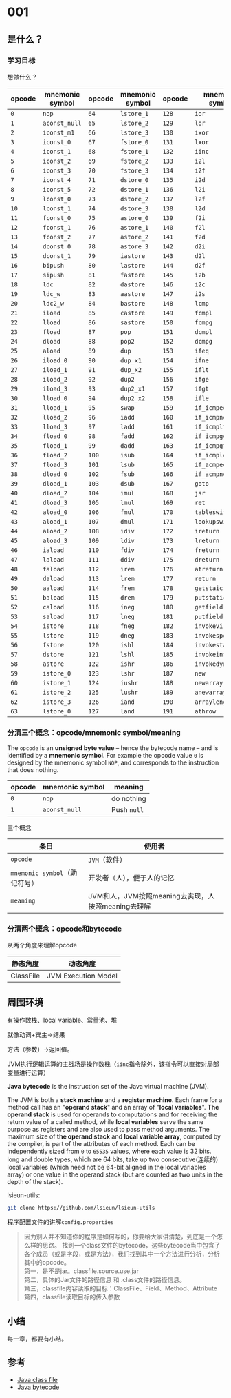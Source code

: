 # 001

## 是什么？

### 学习目标

想做什么？



| opcode | mnemonic symbol | opcode | mnemonic symbol | opcode | mnemonic symbol   | opcode | mnemonic symbol  |
| ------ | --------------- | ------ | --------------- | ------ | ----------------- | ------ | ---------------- |
| `0`    | `nop`           | `64`   | `lstore_1`      | `128`  | `ior`             | `192`  | `checkcast`      |
| `1`    | `aconst_null`   | `65`   | `lstore_2`      | `129`  | `lor`             | `193`  | `instanceof`     |
| `2`    | `iconst_m1`     | `66`   | `lstore_3`      | `130`  | `ixor`            | `194`  | `monitorenter`   |
| `3`    | `iconst_0`      | `67`   | `fstore_0`      | `131`  | `lxor`            | `195`  | `monitorexit`    |
| `4`    | `iconst_1`      | `68`   | `fstore_1`      | `132`  | `iinc`            | `196`  | `wide`           |
| `5`    | `iconst_2`      | `69`   | `fstore_2`      | `133`  | `i2l`             | `197`  | `multianewarray` |
| `6`    | `iconst_3`      | `70`   | `fstore_3`      | `134`  | `i2f`             | `198`  | `ifnull`         |
| `7`    | `iconst_4`      | `71`   | `dstore_0`      | `135`  | `i2d`             | `199`  | `ifnonnull`      |
| `8`    | `iconst_5`      | `72`   | `dstore_1`      | `136`  | `l2i`             | `200`  | `goto_w`         |
| `9`    | `lconst_0`      | `73`   | `dstore_2`      | `137`  | `l2f`             | `201`  | `jsr_w`          |
| `10`   | `lconst_1`      | `74`   | `dstore_3`      | `138`  | `l2d`             | `202`  | `breakpoint`     |
| `11`   | `fconst_0`      | `75`   | `astore_0`      | `139`  | `f2i`             | `203`  |                  |
| `12`   | `fconst_1`      | `76`   | `astore_1`      | `140`  | `f2l`             | `204`  |                  |
| `13`   | `fconst_2`      | `77`   | `astore_2`      | `141`  | `f2d`             | `205`  |                  |
| `14`   | `dconst_0`      | `78`   | `astore_3`      | `142`  | `d2i`             | `206`  |                  |
| `15`   | `dconst_1`      | `79`   | `iastore`       | `143`  | `d2l`             | `207`  |                  |
| `16`   | `bipush`        | `80`   | `lastore`       | `144`  | `d2f`             | `208`  |                  |
| `17`   | `sipush`        | `81`   | `fastore`       | `145`  | `i2b`             | `209`  |                  |
| `18`   | `ldc`           | `82`   | `dastore`       | `146`  | `i2c`             | `210`  |                  |
| `19`   | `ldc_w`         | `83`   | `aastore`       | `147`  | `i2s`             | `211`  |                  |
| `20`   | `ldc2_w`        | `84`   | `bastore`       | `148`  | `lcmp`            | `212`  |                  |
| `21`   | `iload`         | `85`   | `castore`       | `149`  | `fcmpl`           | `213`  |                  |
| `22`   | `lload`         | `86`   | `sastore`       | `150`  | `fcmpg`           | `214`  |                  |
| `23`   | `fload`         | `87`   | `pop`           | `151`  | `dcmpl`           | `215`  |                  |
| `24`   | `dload`         | `88`   | `pop2`          | `152`  | `dcmpg`           | `216`  |                  |
| `25`   | `aload`         | `89`   | `dup`           | `153`  | `ifeq`            | `217`  |                  |
| `26`   | `iload_0`       | `90`   | `dup_x1`        | `154`  | `ifne`            | `218`  |                  |
| `27`   | `iload_1`       | `91`   | `dup_x2`        | `155`  | `iflt`            | `219`  |                  |
| `28`   | `iload_2`       | `92`   | `dup2`          | `156`  | `ifge`            | `220`  |                  |
| `29`   | `iload_3`       | `93`   | `dup2_x1`       | `157`  | `ifgt`            | `221`  |                  |
| `30`   | `lload_0`       | `94`   | `dup2_x2`       | `158`  | `ifle`            | `222`  |                  |
| `31`   | `lload_1`       | `95`   | `swap`          | `159`  | `if_icmpeq`       | `223`  |                  |
| `32`   | `lload_2`       | `96`   | `iadd`          | `160`  | `if_icmpne`       | `224`  |                  |
| `33`   | `lload_3`       | `97`   | `ladd`          | `161`  | `if_icmplt`       | `225`  |                  |
| `34`   | `fload_0`       | `98`   | `fadd`          | `162`  | `if_icmpge`       | `226`  |                  |
| `35`   | `fload_1`       | `99`   | `dadd`          | `163`  | `if_icmpgt`       | `227`  |                  |
| `36`   | `fload_2`       | `100`  | `isub`          | `164`  | `if_icmple`       | `228`  |                  |
| `37`   | `fload_3`       | `101`  | `lsub`          | `165`  | `if_acmpeq`       | `229`  |                  |
| `38`   | `dload_0`       | `102`  | `fsub`          | `166`  | `if_acmpne`       | `230`  |                  |
| `39`   | `dload_1`       | `103`  | `dsub`          | `167`  | `goto`            | `231`  |                  |
| `40`   | `dload_2`       | `104`  | `imul`          | `168`  | `jsr`             | `232`  |                  |
| `41`   | `dload_3`       | `105`  | `lmul`          | `169`  | `ret`             | `233`  |                  |
| `42`   | `aload_0`       | `106`  | `fmul`          | `170`  | `tableswitch`     | `234`  |                  |
| `43`   | `aload_1`       | `107`  | `dmul`          | `171`  | `lookupswitch`    | `235`  |                  |
| `44`   | `aload_2`       | `108`  | `idiv`          | `172`  | `ireturn`         | `236`  |                  |
| `45`   | `aload_3`       | `109`  | `ldiv`          | `173`  | `lreturn`         | `237`  |                  |
| `46`   | `iaload`        | `110`  | `fdiv`          | `174`  | `freturn`         | `238`  |                  |
| `47`   | `laload`        | `111`  | `ddiv`          | `175`  | `dreturn`         | `239`  |                  |
| `48`   | `faload`        | `112`  | `irem`          | `176`  | `atreturn`        | `240`  |                  |
| `49`   | `daload`        | `113`  | `lrem`          | `177`  | `return`          | `241`  |                  |
| `50`   | `aaload`        | `114`  | `frem`          | `178`  | `getstaic`        | `242`  |                  |
| `51`   | `baload`        | `115`  | `drem`          | `179`  | `putstatic`       | `243`  |                  |
| `52`   | `caload`        | `116`  | `ineg`          | `180`  | `getfield`        | `244`  |                  |
| `53`   | `saload`        | `117`  | `lneg`          | `181`  | `putfield`        | `245`  |                  |
| `54`   | `istore`        | `118`  | `fneg`          | `182`  | `invokevirtual`   | `246`  |                  |
| `55`   | `lstore`        | `119`  | `dneg`          | `183`  | `invokespecial`   | `247`  |                  |
| `56`   | `fstore`        | `120`  | `ishl`          | `184`  | `invokestatic`    | `248`  |                  |
| `57`   | `dstore`        | `121`  | `lshl`          | `185`  | `invokeinterface` | `249`  |                  |
| `58`   | `astore`        | `122`  | `ishr`          | `186`  | `invokedynamic`   | `250`  |                  |
| `59`   | `istore_0`      | `123`  | `lshr`          | `187`  | `new`             | `251`  |                  |
| `60`   | `istore_1`      | `124`  | `iushr`         | `188`  | `newarray`        | `252`  |                  |
| `61`   | `istore_2`      | `125`  | `lushr`         | `189`  | `anewarray`       | `253`  |                  |
| `62`   | `istore_3`      | `126`  | `iand`          | `190`  | `arraylength`     | `254`  | `impdep1`        |
| `63`   | `lstore_0`      | `127`  | `land`          | `191`  | `athrow`          | `255`  | `impdep2`        |

### 分清三个概念：opcode/mnemonic symbol/meaning

The `opcode` is an **unsigned byte value** – hence the bytecode name – and is identified by a **mnemonic symbol**. For example the opcode value `0` is designed by the mnemonic symbol `NOP`, and corresponds to the instruction that does nothing.

| opcode | mnemonic symbol | meaning     |
| ------ | --------------- | ----------- |
| `0`    | `nop`           | do nothing  |
| `1`    | `aconst_null`   | Push `null` |

三个概念

| 条目                          | 使用者                                             |
| ----------------------------- | -------------------------------------------------- |
| `opcode`                      | `JVM`（软件）                                      |
| `mnemonic symbol`（助记符号） | 开发者（人），便于人的记忆                         |
| `meaning`                     | JVM和人，JVM按照meaning去实现，人按照meaning去理解 |



### 分清两个概念：opcode和bytecode

从两个角度来理解opcode

| 静态角度  | 动态角度            |
| --------- | ------------------- |
| ClassFile | JVM Execution Model |







## 周围环境

有操作数栈、local variable、常量池、堆

就像动词+宾主->结果

方法（参数）->返回值。

JVM执行逻辑运算的主战场是操作数栈（`iinc`指令除外，该指令可以直接对局部变量进行运算）

**Java bytecode** is the instruction set of the Java virtual machine (JVM).

The JVM is both a **stack machine** and a **register machine**. Each frame for a method call has an "**operand stack**" and an array of "**local variables**". **The operand stack** is used for operands to computations and for receiving the return value of a called method, while **local variables** serve the same purpose as registers and are also used to pass method arguments. The maximum size of **the operand stack** and **local variable array**, computed by the compiler, is part of the attributes of each method. Each can be independently sized from `0` to `65535` values, where each value is 32 bits. long and double types, which are 64 bits, take up two consecutive(连续的) local variables (which need not be 64-bit aligned in the local variables array) or one value in the operand stack (but are counted as two units in the depth of the stack).

lsieun-utils:

```bash
git clone https://github.com/lsieun/lsieun-utils
```

程序配置文件的讲解`config.properties`

> 因为别人并不知道你的程序是如何写的，你要给大家讲清楚，到底是一个怎么样的思路。
> 找到一个class文件的bytecode，这些bytecode当中包含了各个成员（或是字段，或是方法），我们找到其中一个方法进行分析，分析其中的opcode。  
> 第一，是不是jar。classfile.source.use.jar  
> 第二，具体的Jar文件的路径信息 和 .class文件的路径信息。  
> 第三，classfile内容读取的目标：ClassFile、Field、Method、Attribute  
> 第四，classfile读取目标的传入参数

## 小结

每一章，都要有小结。

## 参考

- [Java class file](https://en.wikipedia.org/wiki/Java_class_file)
- [Java bytecode](https://en.wikipedia.org/wiki/Java_bytecode)

